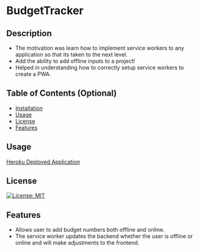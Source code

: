 # BudgetTracker

## Description
- The motivation was learn how to implement service workers to any application so that its taken to the next level. 
- Add the ability to add offline inputs to a project!
- Helped in understanding how to correctly setup service workers to create a PWA. 

## Table of Contents (Optional)
- [Installation](#installation)
- [Usage](#usage)
- [License](#license)
- [Features](#features)

## Usage    

[Heroku Deployed Application](https://grrhigrr-budgettracker.herokuapp.com/)

## License
[![License: MIT](https://img.shields.io/badge/License-MIT-yellow.svg)](https://opensource.org/licenses/MIT)

## Features
- Allows user to add budget numbers both offline and online.
- The service worker updates the backend whether the user is offline or online and will make adjustments to the frontend. 
